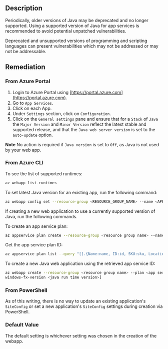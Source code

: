 ## Description

Periodically, older versions of Java may be deprecated and no longer supported. Using a supported version of Java for app services is recommended to avoid potential unpatched vulnerabilities.

Deprecated and unsupported versions of programming and scripting languages can present vulnerabilities which may not be addressed or may not be addressable.

## Remediation

### From Azure Portal

1. Login to Azure Portal using [https://portal.azure.com](https://portal.azure.com).
2. Go to `App Services`.
3. Click on each App.
4. Under `Settings` section, click on `Configuration`.
5. Click on the `General settings` pane and ensure that for a `Stack` of `Java` the `Major Version` and `Minor Version` reflect the latest stable and supported release, and that the `Java web server version` is set to the `auto-update` option.

**Note** No action is required if `Java version` is set to `Off`, as Java is not used by your web app.

### From Azure CLI

To see the list of supported runtimes:

```bash
az webapp list-runtimes
```

To set latest Java version for an existing app, run the following command:

```bash
az webapp config set --resource-group <RESOURCE_GROUP_NAME> --name <APP_NAME> [--java-version <JAVA_VERSION> --java-container <JAVA_CONTAINER> --java- container-version <JAVA_CONTAINER_VERSION> [--windows-fx-version <java runtime version>] [--linux-fx-version <java runtime version version>]
```

If creating a new web application to use a currently supported version of Java, run the following commands.

To create an app service plan:

```bash
az appservice plan create --resource-group <resource group name> --name <plan name> --location <location> [--is-linux --number-of-workers <int> --sku <pricing tier>] [--hyper-v --sku <pricing tier>]
```

Get the app service plan ID:

```bash
az appservice plan list --query "[].{Name:name, ID:id, SKU:sku, Location:location}"
```

To create a new Java web application using the retrieved app service ID:

```bash
az webapp create --resource-group <resource group name> --plan <app service plan ID> --name <app name> [--linux-fx-version <java run time version>] [--
windows-fx-version <java run time version>]
```

### From PowerShell

As of this writing, there is no way to update an existing application's `SiteConfig` or set a new application's `SiteConfig` settings during creation via PowerShell.

### Default Value

The default setting is whichever setting was chosen in the creation of the webapp.
